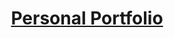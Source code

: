 <!-- markdownlint-disable MD033 MD036 MD041 MD045 MD046 -->
<div align="center">

<h1 style="border-bottom: none">
    <b><a href="https://nishcomp.github.io/">Personal Portfolio </a></b>
</h1>

